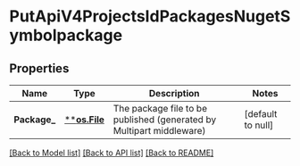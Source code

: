 # PutApiV4ProjectsIdPackagesNugetSymbolpackage

## Properties
Name | Type | Description | Notes
------------ | ------------- | ------------- | -------------
**Package_** | [****os.File**](*os.File.md) | The package file to be published (generated by Multipart middleware) | [default to null]

[[Back to Model list]](../README.md#documentation-for-models) [[Back to API list]](../README.md#documentation-for-api-endpoints) [[Back to README]](../README.md)


